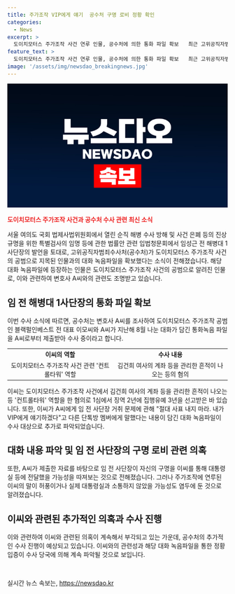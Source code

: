 ```yaml
---
title: 주가조작 VIP에게 얘기  공수처 구명 로비 정황 확인
categories:
  - News
excerpt: >
  도이치모터스 주가조작 사건 연루 인물, 공수처에 의한 통화 파일 확보   최근 고위공직자범죄수사처(공수처)가 도이치모터스 주가조작 사건에 관련된 대화 녹음 파일을 확보했다고 전해졌다. 이 파일은 도이치모터스 주가조작 사건의 공범으로 알려진 이씨와 변호사 A씨의 대화로, 이를 통해 임 전 사단장의 구명 로비 의혹이 제기되고 있다. 이에 대해 임 전 사단장은 자신이 해당 인물과의 관련을 부인하고 있다. 이와 관련된 증거들이 수사되고 있으며, 관련자들의 진술과 증거들을 토대로 이 사건의 진실이 밝혀질 것으로 기대된다.
feature_text: >
  도이치모터스 주가조작 사건 연루 인물, 공수처에 의한 통화 파일 확보   최근 고위공직자범죄수사처(공수처)가 도이치모터스 주가조작 사건에 관련된 대화 녹음 파일을 확보했다고 전해졌다. 이 파일은 도이치모터스 주가조작 사건의 공범으로 알려진 이씨와 변호사 A씨의 대화로, 이를 통해 임 전 사단장의 구명 로비 의혹이 제기되고 있다. 이에 대해 임 전 사단장은 자신이 해당 인물과의 관련을 부인하고 있다. 이와 관련된 증거들이 수사되고 있으며, 관련자들의 진술과 증거들을 토대로 이 사건의 진실이 밝혀질 것으로 기대된다.
image: '/assets/img/newsdao_breakingnews.jpg'
---
```


<p><img src="/assets/img/newsdao_breakingnews.jpg" alt="ranknews 속보" /></p>

<p><b><span style="color: #ee2323;">도이치모터스 주가조작 사건과 공수처 수사 관련 최신 소식</span></b></p>

<p data-ke-size="size16">서울 여의도 국회 법제사법위원회에서 열린 순직 해병 수사 방해 및 사건 은폐 등의 진상규명을 위한 특별검사의 임명 등에 관한 법률안 관련 입법청문회에서 임성근 전 해병대 1사단장의 발언을 토대로, 고위공직자범죄수사처(공수처)가 도이치모터스 주가조작 사건의 공범으로 지목된 인물과의 대화 녹음파일을 확보했다는 소식이 전해졌습니다. 해당 대화 녹음파일에 등장하는 인물은 도이치모터스 주가조작 사건의 공범으로 알려진 인물로, 이와 관련하여 변호사 A씨와의 관련도 조명받고 있습니다.</p>

<h2 data-ke-size="size26">임 전 해병대 1사단장의 통화 파일 확보</h2>

<p data-ke-size="size16">이번 수사 소식에 따르면, 공수처는 변호사 A씨를 조사하여 도이치모터스 주가조작 공범인 블랙펄인베스트 전 대표 이모씨와 A씨가 지난해 8월 나눈 대화가 담긴 통화녹음 파일을 A씨로부터 제출받아 수사 중이라고 합니다.</p>

<table>
    <tr>
        <td style="text-align: center; height: 17px;"><b>이씨의 역할</b></td>
        <td style="text-align: center; height: 17px;"><b>수사 내용</b></td>
    </tr>
    <tr>
        <td style="text-align: center; height: 17px;">도이치모터스 주가조작 사건 관련 '컨트롤타워' 역할</td>
        <td style="text-align: center; height: 17px;">김건희 여사의 계좌 등을 관리한 흔적이 나오는 등의 혐의</td>
    </tr>
</table>

<p data-ke-size="size16">이씨는 도이치모터스 주가조작 사건에서 김건희 여사의 계좌 등을 관리한 흔적이 나오는 등 '컨트롤타워' 역할을 한 혐의로 1심에서 징역 2년에 집행유예 3년을 선고받은 바 있습니다. 또한, 이씨가 A씨에게 임 전 사단장 거취 문제에 관해 "절대 사표 내지 마라. 내가 VIP에게 얘기하겠다"고 다른 단톡방 멤버에게 말했다는 내용이 담긴 대화 녹음파일이 수사 대상으로 추가로 파악되었습니다.</p>

<h2 data-ke-size="size26">대화 내용 파악 및 임 전 사단장의 구명 로비 관련 의혹</h2>

<p data-ke-size="size16">또한, A씨가 제출한 자료를 바탕으로 임 전 사단장이 자신의 구명을 이씨를 통해 대통령실 등에 전달했을 가능성을 따져보는 것으로 전해졌습니다. 그러나 주가조작에 연루된 이씨의 말이 허풍이거나 실제 대통령실과 소통하지 않았을 가능성도 염두에 둔 것으로 알려졌습니다.</p>

<h2 data-ke-size="size26">이씨와 관련된 추가적인 의혹과 수사 진행</h2>

<p data-ke-size="size16">이와 관련하여 이씨와 관련된 의혹이 계속해서 부각되고 있는 가운데, 공수처의 추가적인 수사 진행이 예상되고 있습니다. 이씨와의 관련성과 해당 대화 녹음파일을 통한 정황 입증이 수사 당국에 의해 계속 파악될 것으로 보입니다.</p>

<p data-ke-size="size16">&nbsp;</p>
실시간 뉴스 속보는, <a href="https://newsdao.kr" rel="dofollow">https://newsdao.kr</a>


